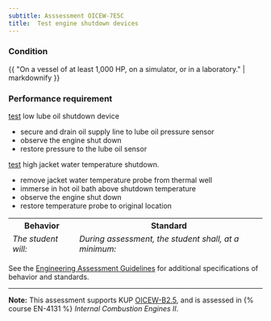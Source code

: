 ```yaml
---
subtitle: Asssessment OICEW-7E5C
title:  Test engine shutdown devices
---
```




### Condition

{{ "On a vessel of at least 1,000 HP, on a simulator, or in a laboratory." | markdownify }}

### Performance requirement 

<table width='100%' class='Guidelines'>
 <thead>
 <tr>
     <th class='thirty'>Behavior</th>
     <th class='seventy'>Standard</th>
 </tr>
 <tr>
     <td><em>The student will:</em></td>
     <td><em>During assessment, the student shall, at a minimum:</em></td>
 </tr>
 </thead>
 <tbody>


<!--rowstart-->

[test](guidelines#evaluateinspecttest) low lube oil shutdown device

<!--cellbreak-->

* secure and drain oil supply line to lube oil pressure sensor
* observe the engine shut down
* restore pressure to the lube oil sensor

<!--rowend-->


<!--rowstart-->

[test](guidelines#evaluateinspecttest) high jacket water temperature shutdown.

<!--cellbreak-->

* remove jacket water temperature probe from thermal well
* immerse in hot oil bath above shutdown temperature
* observe the engine shut down
* restore temperature probe to original location

<!--rowend-->


 </tbody>
 </table>



See the [Engineering Assessment Guidelines](guidelines) for additional specifications of behavior and standards.


*****

**Note:** This assessment supports KUP [OICEW-B2.5]({{site.baseurl}}/tables/31.html#OICEW-B2.5), and is assessed in  {% course  EN-4131 %}  *Internal Combustion Engines II*. 

